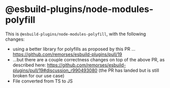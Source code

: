 # @esbuild-plugins/node-modules-polyfill

This is `@esbuild-plugins/node-modules-polyfill`, with the following changes:

- using a better library for polyfills as proposed by this PR ... https://github.com/remorses/esbuild-plugins/pull/19
- ...but there are a couple correctness changes on top of the above PR, as described here: https://github.com/remorses/esbuild-plugins/pull/19#discussion_r990493080 (the PR has landed but is still broken for our use case)
- File converted from TS to JS
